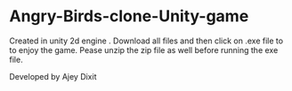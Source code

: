 # Angry-Birds-clone-Unity-game
Created in unity 2d engine .
Download all files and then click on .exe file to to enjoy the game.
Pease unzip the zip file as well before running the exe file.

Developed by Ajey Dixit
